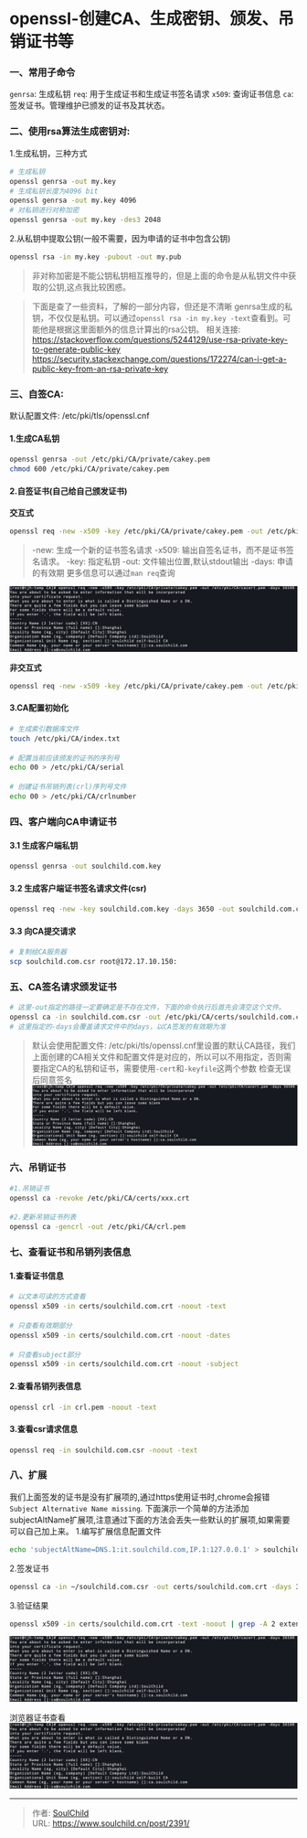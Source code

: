 # openssl-创建CA、生成密钥、颁发、吊销证书等

<!--more-->
### 一、常用子命令
`genrsa`: 生成私钥
`req`: 用于生成证书和生成证书签名请求
`x509`: 查询证书信息
`ca`: 签发证书。管理维护已颁发的证书及其状态。

### 二、使用rsa算法生成密钥对:
1.生成私钥，三种方式
```bash
# 生成私钥
openssl genrsa -out my.key
# 生成私钥长度为4096 bit
openssl genrsa -out my.key 4096
# 对私钥进行对称加密
openssl genrsa -out my.key -des3 2048
```
2.从私钥中提取公钥(一般不需要，因为申请的证书中包含公钥)
```bash
openssl rsa -in my.key -pubout -out my.pub 
```
> 非对称加密是不能公钥私钥相互推导的，但是上面的命令是从私钥文件中获取的公钥,这点我比较困惑。

> 下面是查了一些资料，了解的一部分内容，但还是不清晰
> genrsa生成的私钥，不仅仅是私钥。可以通过`openssl rsa -in my.key -text`查看到。可能他是根据这里面额外的信息计算出的rsa公钥。
> 相关连接:
> https://stackoverflow.com/questions/5244129/use-rsa-private-key-to-generate-public-key
> https://security.stackexchange.com/questions/172274/can-i-get-a-public-key-from-an-rsa-private-key

### 三、自签CA:
默认配置文件: /etc/pki/tls/openssl.cnf

#### 1.生成CA私钥
```bash
openssl genrsa -out /etc/pki/CA/private/cakey.pem
chmod 600 /etc/pki/CA/private/cakey.pem
```
#### 2.自签证书(自己给自己颁发证书)
**交互式**
```bash
openssl req -new -x509 -key /etc/pki/CA/private/cakey.pem -out /etc/pki/CA/cacert.pem -days 36500
```
> -new: 生成一个新的证书签名请求
> -x509: 输出自签名证书，而不是证书签名请求。
> -key: 指定私钥
> -out: 文件输出位置,默认stdout输出
> -days: 申请的有效期
> 更多信息可以通过`man req`查询

![20624-3ey3z04cspn.png](images/688550654.png)

**非交互式**
```bash
openssl req -new -x509 -key /etc/pki/CA/private/cakey.pem -out /etc/pki/CA/cacert.pem -subj "/C=CN/ST=Shanghai/L=Shanghai/O=SoulChild/OU=soulchild self-built CA/CN=ca.soulchild.com/emailAddress=ca@soulchild.com" -days 36500
```

#### 3.CA配置初始化
```bash
# 生成索引数据库文件
touch /etc/pki/CA/index.txt

# 配置当前应该颁发的证书的序列号
echo 00 > /etc/pki/CA/serial

# 创建证书吊销列表(crl)序列号文件
echo 00 > /etc/pki/CA/crlnumber
```

### 四、客户端向CA申请证书
#### 3.1 生成客户端私钥
```bash
openssl genrsa -out soulchild.com.key
```

#### 3.2 生成客户端证书签名请求文件(csr)
```bash
openssl req -new -key soulchild.com.key -days 3650 -out soulchild.com.csr -subj "/C=CN/ST=Shanghai/L=Shanghai/O=SoulChild/OU=it/CN=it.soulchild.com/emailAddress=it@soulchild.com"
```

#### 3.3 向CA提交请求
```bash
# 复制给CA服务器
scp soulchild.com.csr root@172.17.10.150:
```

### 五、CA签名请求颁发证书
```bash
# 这里-out指定的路径一定要确定是不存在文件，下面的命令执行后首先会清空这个文件。
openssl ca -in soulchild.com.csr -out /etc/pki/CA/certs/soulchild.com.crt -days 365
# 这里指定的-days会覆盖请求文件中的days，以CA签发的有效期为准
```
> 默认会使用配置文件: /etc/pki/tls/openssl.cnf里设置的默认CA路径，我们上面创建的CA相关文件和配置文件是对应的，所以可以不用指定，否则需要指定CA的私钥和证书，需要使用`-cert`和`-keyfile`这两个参数
检查无误后同意签名
![92786-sskypumaey.png](images/688550654.png)

### 六、吊销证书
```bash
#1.吊销证书
openssl ca -revoke /etc/pki/CA/certs/xxx.crt

#2.更新吊销证书列表
openssl ca -gencrl -out /etc/pki/CA/crl.pem
```

### 七、查看证书和吊销列表信息
#### 1.查看证书信息
```bash
# 以文本可读的方式查看
openssl x509 -in certs/soulchild.com.crt -noout -text

# 只查看有效期部分
openssl x509 -in certs/soulchild.com.crt -noout -dates

# 只查看subject部分
openssl x509 -in certs/soulchild.com.crt -noout -subject
```
#### 2.查看吊销列表信息
```bash
openssl crl -in crl.pem -noout -text
```

#### 3.查看csr请求信息
```bash
openssl req -in soulchild.com.csr -noout -text
```



### 八、扩展
我们上面签发的证书是没有扩展项的,通过https使用证书时,chrome会报错`Subject Alternative Name missing`.
下面演示一个简单的方法添加subjectAltName扩展项,注意通过下面的方法会丢失一些默认的扩展项,如果需要可以自己加上来。
1.编写扩展信息配置文件
```bash
echo 'subjectAltName=DNS.1:it.soulchild.com,IP.1:127.0.0.1' > soulchild.com_ext.cnf
```
2.签发证书
```bash
openssl ca -in ~/soulchild.com.csr -out certs/soulchild.com.crt -days 30 -extfile soulchild.com_ext.cnf
```

3.验证结果
```bash
openssl x509 -in certs/soulchild.com.crt -text -noout | grep -A 2 extensions
```
![38869-s4hghwk79om.png](images/688550654.png)


浏览器证书查看
![59676-h9i5v25dfr.png](images/688550654.png)


---

> 作者: [SoulChild](https://www.soulchild.cn)  
> URL: https://www.soulchild.cn/post/2391/  

